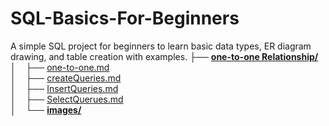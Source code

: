 # SQL-Basics-For-Beginners
A simple SQL project for beginners to learn basic data types, ER diagram drawing, and table creation with examples.
├── [**one-to-one Relationship/**](./one-to-one/)<br>
│&nbsp;&nbsp;&nbsp;&nbsp;├── [one-to-one.md](./one-to-one/one-to-one.md)<br>
│&nbsp;&nbsp;&nbsp;&nbsp;├── [createQueries.md](./one-to-one/createQueries.md)<br>
│&nbsp;&nbsp;&nbsp;&nbsp;├── [InsertQueries.md](./one-to-one/InsertQueries.md)<br>
│&nbsp;&nbsp;&nbsp;&nbsp;├── [SelectQuerues.md](./one-to-one/SelectQuerues.md)<br>
│&nbsp;&nbsp;&nbsp;&nbsp;└── [**images/**](./one-to-one/images/)<br>

